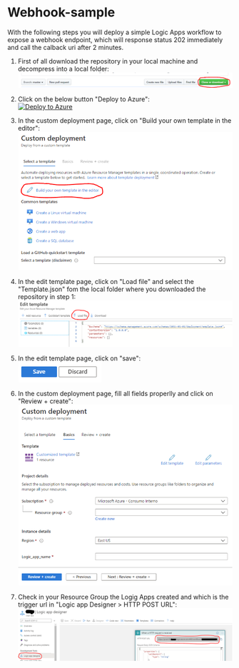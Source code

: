 # Webhook-sample

With the following steps you will deploy a simple Logic Apps workflow to expose a webhook endpoint, which will response status 202 immediately and call the calback uri after 2 minutes.

1) First of all download the repository in your local machine and decompress into a local folder: <BR>
![Download files.png](/.attachments/Download-files.png)

2) Click on the below button "Deploy to Azure": <BR>
[![Deploy to Azure](https://aka.ms/deploytoazurebutton)](https://portal.azure.com/#create/Microsoft.Template)

3) In the custom deployment page, click on "Build your own template in the editor": <BR>
![Build tamplate.png](/.attachments/Build-template.png)

4) In the edit template page, click on "Load file" and select the "Template.json" fom the local folder where you downloaded the repository in step 1: <BR>
![Load file.png](/.attachments/Load-file.png)
  
5) In the edit template page, click on "save": <BR>
![Save.png](/.attachments/Save.png)
  
6) In the custom deployment page, fill all fields properlly and click on "Review + create": <BR>
![Create.png](/.attachments/Create.png)
  
7) Check in your Resource Group the Logig Apps created and which is the trigger url in "Logic app Designer > HTTP POST URL": <BR>
![Resource.png](/.attachments/Resource.png)
